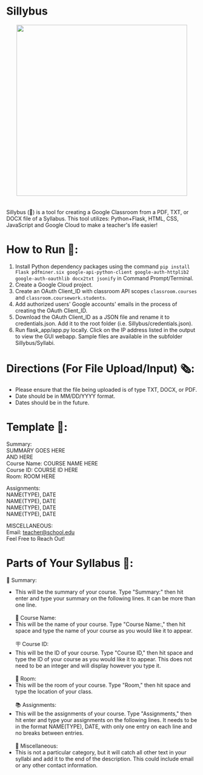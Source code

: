 # Sillybus
<div align="center">
  <img src="https://github.com/lcassidy042/Sillybus/assets/133998249/a712e885-9584-47d8-989d-63baf00a8222" width="450">
</div>
 <br><br>
Sillybus (🤪) is a tool for creating a Google Classroom from a PDF, TXT, or DOCX file of a Syllabus. This tool utilizes: Python+Flask, HTML, CSS, JavaScript and Google Cloud to make a teacher's life easier! 

# How to Run 🏃:
1. Install Python dependency packages using the command ```pip install Flask pdfminer.six google-api-python-client google-auth-httplib2 google-auth-oauthlib docx2txt jsonify``` in Command Prompt/Terminal.
2. Create a Google Cloud project.
3. Create an OAuth Client_ID with classroom API scopes ```classroom.courses``` and ```classroom.coursework.students```.
4. Add authorized users' Google accounts' emails in the process of creating the OAuth Client_ID.
5. Download the OAuth Client_ID as a JSON file and rename it to credentials.json. Add it to the root folder (i.e. Sillybus/credentials.json).
6. Run flask_app/app.py locally. Click on the IP address listed in the output to view the GUI webapp. Sample files are available in the subfolder Sillybus/Syllabi. 

# Directions (For File Upload/Input) 🗞:
* Please ensure that the file being uploaded is of type TXT, DOCX, or PDF.
* Date should be in MM/DD/YYYY format.
* Dates should be in the future.

# Template 📑:
Summary:<br>
SUMMARY GOES HERE<br>
AND HERE<br>
Course Name: COURSE NAME HERE<br>
Course ID: COURSE ID HERE<br>
Room: ROOM HERE<br>

Assignments: <br>
NAME(TYPE), DATE<br>
NAME(TYPE), DATE<br>
NAME(TYPE), DATE<br>
NAME(TYPE), DATE<br>

MISCELLANEOUS: <br>
Email: teacher@school.edu <br>
Feel Free to Reach Out!

# Parts of Your Syllabus 📖:
💬 Summary:
* This will be the summary of your course. Type "Summary:" then hit enter and type your summary on the following lines. It can be more than one line.<br><br> 
📛 Course Name:
* This will be the name of your course. Type "Course Name:," then hit space and type the name of your course as you would like it to appear. <br><br>
🪧 Course ID:
* This will be the ID of your course. Type "Course ID," then hit space and type the ID of your course as you would like it to appear. This does not need to be an integer and will display however you type it. <br><br>
🏫 Room:
* This will be the room of your course. Type "Room," then hit space and type the location of your class. <br><br>
📚 Assignments:
* This will be the assignments of your course. Type "Assignments," then hit enter and type your assignments on the following lines. It needs to be in the format NAME(TYPE), DATE, with only one entry on each line and no breaks between entries. <br><br>
🔖 Miscellaneous:
* This is not a particular category, but it will catch all other text in your syllabi and add it to the end of the description. This could include email or any other contact information.


